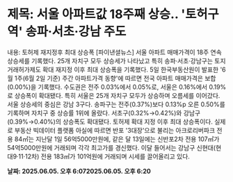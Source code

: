 # **제목: 서울 아파트값 18주째 상승.. '토허구역' 송파·서초·강남 주도**

  내용: 토허제 재지정후 최대 상승폭   [파이낸셜뉴스] 서울 아파트 매매가격이 18주 연속 상승세를 기록했다. 25개 자치구 모두 상승세가 나타났고 특히 송파·서초·강남구는 토지거래허가제도 확대 재지정 이후 최대 상승폭을 기록했다.    5일 한국부동산원이 발표한 '6월 1주(6월 2일 기준) 주간 아파트가격 동향'에 따르면 전국 아파트 매매가격은 보합(0.00%)을 기록했다. 수도권은 전주 0.03%에서 0.05%로, 서울은 0.16%에서 0.19%로 상승폭이 확대됐다. 특히 서울은 25개 자치구 모두가 상승하며 오름세를 이어갔다.    서울 상승세의 중심은 강남 3구다. 송파구는 전주(0.37%)보다 0.13%p 오른 0.50%를 기록하며 자치구 중 상승률 1위에 올랐다. 서초구(0.32%→0.42%)와 강남구(0.39%→0.40%)의 상승폭도 확대됐다. 토허제 확대 지정 이후 최대 상승폭이다.    실제로 부동산 빅데이터 플랫폼 아실에 따르면 반포 '3대장'으로 불리는 아크로리버파크 전용 84㎡는 지난달 1일 56억5000만원에, 같은 달 13일에는 신반포2차 전용 107㎡가 54억5000만원에 거래되며 각각 최고가를 경신했다. 이달 들어서는 강남구 신현대(현대9·11·12차) 전용 183㎡가 101억원에 거래되며 시세를 끌어올리고 있다.

  **날짜: 2025.06.05. 오후 6:072025.06.05. 오후 6:20**